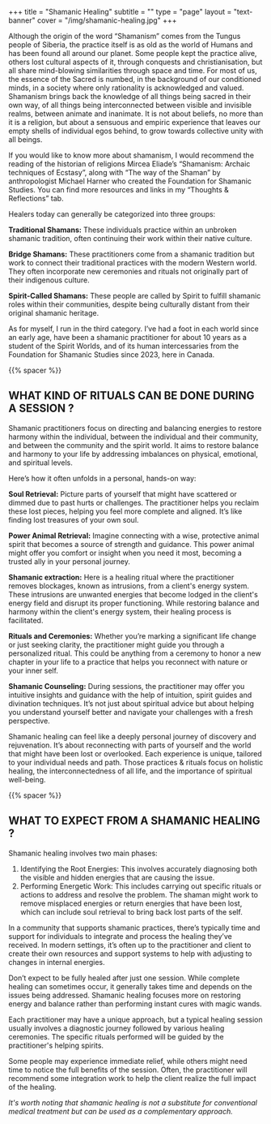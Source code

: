 +++
title = "Shamanic Healing"
subtitle = ""
type = "page"
layout = "text-banner"
cover = "/img/shamanic-healing.jpg"
+++

Although the origin of the word “Shamanism” comes from the Tungus people of Siberia, the practice itself is as old as the world of Humans and has been found all around our planet. Some people kept the practice alive, others lost cultural aspects of it, through conquests and christianisation, but all share mind-blowing similarities through space and time. 
For most of us, the essence of the Sacred is numbed, in the background of our conditioned minds, in a society where only rationality is acknowledged and valued. Shamanism brings back the knowledge of all things being sacred in their own way, of all things being interconnected between visible and invisible realms, between animate and inanimate. It is not about beliefs, no more than it is a religion, but about a sensuous and empiric experience that leaves our empty shells of individual egos behind, to grow towards collective unity with all beings.

If you would like to know more about shamanism, I would recommend the reading of the historian of religions Mircea Eliade’s “Shamanism: Archaic techniques of Ecstasy”, along with “The way of the Shaman” by anthropologist Michael Harner who created the Foundation for Shamanic Studies. 
You can find more resources and links in my “Thoughts & Reflections” tab. 

Healers today can generally be categorized into three groups:

**Traditional Shamans:** These individuals practice within an unbroken shamanic tradition, often continuing their work within their native culture.

**Bridge Shamans:** These practitioners come from a shamanic tradition but work to connect their traditional practices with the modern Western world. They often incorporate new ceremonies and rituals not originally part of their indigenous culture.

**Spirit-Called Shamans:** These people are called by Spirit to fulfill shamanic roles within their communities, despite being culturally distant from their original shamanic heritage.

As for myself, I run in the third category. I’ve had a foot in each world since an early age, have been a shamanic practitioner for about 10 years as a student of the Spirit Worlds, and of its human intercessaries from the Foundation for Shamanic Studies since 2023, here in Canada.

{{% spacer %}}  

## WHAT KIND OF RITUALS CAN BE DONE DURING A SESSION ?

Shamanic practitioners focus on directing and balancing energies to restore harmony within the individual, between the individual and their community, and between the community and the spirit world. It aims to restore balance and harmony to your life by addressing imbalances on physical, emotional, and spiritual levels.

Here’s how it often unfolds in a personal, hands-on way:

**Soul Retrieval:** Picture parts of yourself that might have scattered or dimmed due to past hurts or challenges. The practitioner helps you reclaim these lost pieces, helping you feel more complete and aligned. It’s like finding lost treasures of your own soul.

**Power Animal Retrieval:** Imagine connecting with a wise, protective animal spirit that becomes a source of strength and guidance. This power animal might offer you comfort or insight when you need it most, becoming a trusted ally in your personal journey. 

**Shamanic extraction:** Here is a healing ritual where the practitioner removes blockages, known as intrusions, from a client's energy system. These intrusions are unwanted energies that become lodged in the client's energy field and disrupt its proper functioning. While restoring balance and harmony within the client's energy system, their healing process is facilitated.

**Rituals and Ceremonies:** Whether you’re marking a significant life change or just seeking clarity, the practitioner might guide you through a personalized ritual. This could be anything from a ceremony to honor a new chapter in your life to a practice that helps you reconnect with nature or your inner self.

**Shamanic Counseling:** During sessions, the practitioner may offer you intuitive insights and guidance with the help of intuition, spirit guides and divination techniques. It’s not just about spiritual advice but about helping you understand yourself better and navigate your challenges with a fresh perspective.

Shamanic healing can feel like a deeply personal journey of discovery and rejuvenation. It’s about reconnecting with parts of yourself and the world that might have been lost or overlooked. Each experience is unique, tailored to your individual needs and path.
Those practices & rituals focus on holistic healing, the interconnectedness of all life, and the importance of spiritual well-being.

{{% spacer %}}  

## WHAT TO EXPECT FROM A SHAMANIC HEALING ?

Shamanic healing involves two main phases:
1. Identifying the Root Energies: This involves accurately diagnosing both the visible and hidden energies that are causing the issue.
2. Performing Energetic Work: This includes carrying out specific rituals or actions to address and resolve the problem. The shaman might work to remove misplaced energies or return energies that have been lost, which can include soul retrieval to bring back lost parts of the self.

In a community that supports shamanic practices, there’s typically time and support for individuals to integrate and process the healing they’ve received. In modern settings, it’s often up to the practitioner and client to create their own resources and support systems to help with adjusting to changes in internal energies.
 
Don’t expect to be fully healed after just one session. While complete healing can sometimes occur, it generally takes time and depends on the issues being addressed. Shamanic healing focuses more on restoring energy and balance rather than performing instant cures with magic wands.

Each practitioner may have a unique approach, but a typical healing session usually involves a diagnostic journey followed by various healing ceremonies. The specific rituals performed will be guided by the practitioner's helping spirits.

Some people may experience immediate relief, while others might need time to notice the full benefits of the session. Often, the practitioner will recommend some integration work to help the client realize the full impact of the healing.


*It's worth noting that shamanic healing is not a substitute for conventional medical treatment but can be used as a complementary approach.*

